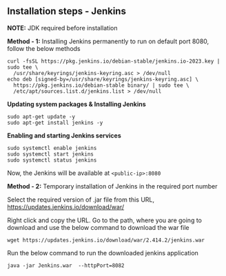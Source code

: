 ## Installation steps - Jenkins

**NOTE:** JDK required before installation

**Method - 1:**
Installing Jenkins permanently to run on default port 8080, follow the below methods
```
curl -fsSL https://pkg.jenkins.io/debian-stable/jenkins.io-2023.key | sudo tee \
  /usr/share/keyrings/jenkins-keyring.asc > /dev/null
echo deb [signed-by=/usr/share/keyrings/jenkins-keyring.asc] \
  https://pkg.jenkins.io/debian-stable binary/ | sudo tee \
  /etc/apt/sources.list.d/jenkins.list > /dev/null
```

**Updating system packages & Installing Jenkins**
```
sudo apt-get update -y 
sudo apt-get install jenkins -y
```

**Enabling and starting Jenkins services**
```
sudo systemctl enable jenkins
sudo systemctl start jenkins
sudo systemctl status jenkins
```
Now, the Jenkins will be available at `<public-ip>:8080`

**Method - 2:**
Temporary installation of Jenkins in the required port number

Select the required version of .jar file from this URL,
https://updates.jenkins.io/download/war/

Right click and copy the URL.
Go to the path, where you are going to download and use the below command to download the war file

```
wget https://updates.jenkins.io/download/war/2.414.2/jenkins.war
```

Run the below command to run the downloaded jenkins application
```
java -jar Jenkins.war  --httpPort=8082
```
